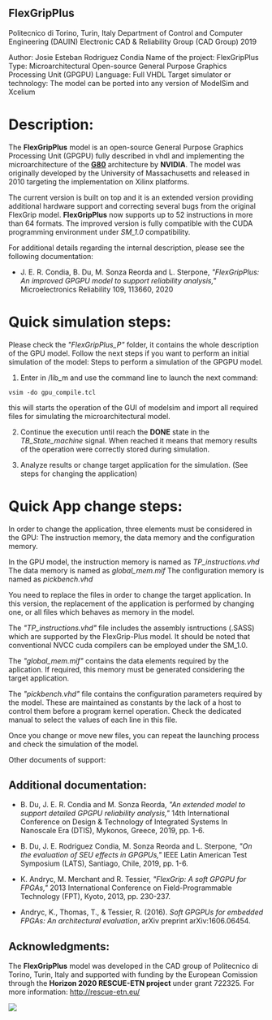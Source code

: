 ## FlexGripPlus

Politecnico di Torino, Turin, Italy
Department of Control and Computer Engineering (DAUIN)
Electronic CAD & Reliability Group (CAD Group)
2019

Author: Josie Esteban Rodriguez Condia
Name of the project: FlexGripPlus
Type: Microarchitectural Open-source General Purpose Graphics Processing Unit (GPGPU)
Language: Full VHDL
Target simulator or technology: The model can be ported into any version of ModelSim and Xcelium

# Description:

The **FlexGripPlus** model is an open-source General Purpose Graphics Processing Unit (GPGPU) fully described in vhdl and implementing the microarchitecture of the [**G80**](https://ieeexplore.ieee.org/document/4523358) architecture by **NVIDIA**. The model was originally developed by the University of Massachusetts and released in 2010 targeting the implementation on Xilinx platforms. 

The current version is built on top and it is an extended version providing additional hardware support and correcting several bugs from the original FlexGrip model. **FlexGripPlus** now supports up to 52 instructions in more than 64 formats. The improved version is fully compatible with the CUDA programming environment under *SM_1.0* compatibility. 

For additional details regarding the internal description, please see the following documentation:


- J. E. R. Condia, B. Du, M. Sonza Reorda and L. Sterpone, *"FlexGripPlus: An improved GPGPU model to support reliability analysis,"* Microelectronics Reliability 109, 113660, 2020


# Quick simulation steps:

Please check the *"FlexGripPlus_P"* folder, it contains the whole description of the GPU model. 
Follow the next steps if you want to perform an initial simulation of the model:
Steps to perform a simulation of the GPGPU model.

1) Enter in /lib_m and use the command line to launch the next command: 

```vsim -do gpu_compile.tcl```

this will starts the operation of the GUI of modelsim and import all required files for simulating the microarchitectural model.

2) Continue the execution until reach the **DONE** state in the *TB_State_machine* signal. When reached it means that memory results of the operation were correctly stored during simulation.

3) Analyze results or change target application for the simulation. (See steps for changing the application)

# Quick App change steps:

In order to change the application, three elements must be considered in the GPU: The instruction memory, the data memory and the configuration memory.

In the GPU model, the instruction memory is named as *TP_instructions.vhd*
The data memory is named as *global_mem.mif*
The configuration memory is named as *pickbench.vhd*

You need to replace the files in order to change the target application. In this version, the replacement of the application is performed by changing one, or all files which behaves as memory in the model.

The *"TP_instructions.vhd"* file includes the assembly isntructions (.SASS) which are supported by the FlexGrip-Plus model. It should be noted that conventional NVCC cuda compilers can be employed under the SM_1.0.

The *"global_mem.mif"* contains the data elements required by the aplication. If required, this memory must be generated considering the target application.

The *"pickbench.vhd"* file contains the configuration parameters required by the model. These are maintained as constants by the lack of a host to control them before a program kernel operation. Check the dedicated manual to select the values of each line in this file.

Once you change or move new files, you can repeat the launching process and check the simulation of the model.

Other documents of support:


## Additional documentation:


- B. Du, J. E. R. Condia and M. Sonza Reorda, *"An extended model to support detailed GPGPU reliability analysis,"* 14th International Conference on Design & Technology of Integrated Systems In Nanoscale Era (DTIS), Mykonos, Greece, 2019, pp. 1-6.

- B. Du, J. E. Rodriguez Condia, M. Sonza Reorda and L. Sterpone, *"On the evaluation of SEU effects in GPGPUs,"* IEEE Latin American Test Symposium (LATS), Santiago, Chile, 2019, pp. 1-6.

- K. Andryc, M. Merchant and R. Tessier, *"FlexGrip: A soft GPGPU for FPGAs,"* 2013 International Conference on Field-Programmable Technology (FPT), Kyoto, 2013, pp. 230-237.

- Andryc, K., Thomas, T., & Tessier, R. (2016). *Soft GPGPUs for embedded FPGAs: An architectural evaluation*, arXiv preprint arXiv:1606.06454.


## Acknowledgments:

The **FlexGripPlus** model was developed in the CAD group of Politecnico di Torino, Turin, Italy and supported with funding by the European Comission through the **Horizon 2020 RESCUE-ETN project** under grant 722325. 
For more information: http://rescue-etn.eu/

![](https://pbs.twimg.com/profile_images/913684021040893952/GrLIBP1R_400x400.jpg)



